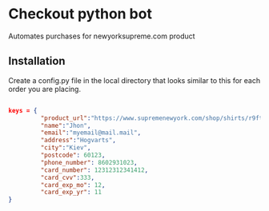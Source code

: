 # Checkout python bot

Automates purchases for newyorksupreme.com product

## Installation

Create a config.py file in the local directory that looks similar to this for each order you are placing.

```json

keys = {
         "product_url":"https://www.supremenewyork.com/shop/shirts/r9ftji7km",
         "name":"Jhon",
         "email":"myemail@mail.mail",
         "address":"Hogvarts",
         "city":"Kiev",
         "postcode": 60123,
         "phone_number": 8602931023,
         "card_number": 12312312341412,
         "card_cvv":333,
         "card_exp_mo": 12,
         "card_exp_yr": 11 
}
```
